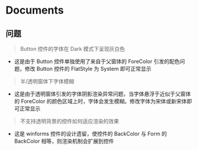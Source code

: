 # Documents

## 问题

> Button 控件的字体在 Dark 模式下呈现灰白色
- 这是由于 Button 控件单独使用了来自于父窗体的 ForeColor 引发的配色问题，修改 Button 控件的 FlatStyle 为 System 即可正常显示
> 半/透明窗体下字体模糊
- 这是由于透明窗体引发的字体阴影渲染异常问题，当字体悬浮于近似于父窗体的 ForeColor 的颜色区域上时，字体会发生模糊。修改字体为宋体或新宋体即可正常显示
> 不支持透明背景的控件如何适应渲染的效果
- 这是 winforms 控件的设计遗留，使控件的 BackColor 与 Form 的 BackColor 相等，则渲染机制会扩展到控件